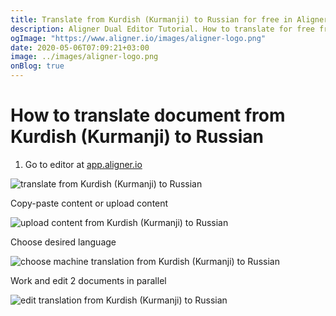 ```yaml
---
title: Translate from Kurdish (Kurmanji) to Russian for free in Aligner Editor
description: Aligner Dual Editor Tutorial. How to translate for free from Kurdish (Kurmanji) to Russian. Aligner is multilingual document management platform. 
ogImage: "https://www.aligner.io/images/aligner-logo.png"
date: 2020-05-06T07:09:21+03:00
image: ../images/aligner-logo.png
onBlog: true
---
```


# How to translate document from Kurdish (Kurmanji) to Russian

1. Go to editor at [app.aligner.io](https://app.aligner.io "Aligner App web page")

![translate from Kurdish (Kurmanji) to Russian](../aligner-blank-editor.png "translate from Kurdish (Kurmanji) to Russian")

Copy-paste content or upload content

![upload content from Kurdish (Kurmanji) to Russian](../aligner-uploaded-document.png "upload content from Kurdish (Kurmanji) to Russian")

Choose desired language

![choose machine translation from Kurdish (Kurmanji) to Russian](../aligner-language-dropdown.png "choose machine translation from Kurdish (Kurmanji) to Russian")

Work and edit 2 documents in parallel

![edit translation from Kurdish (Kurmanji) to Russian](../aligner-double-sitded-editor.png "edit translation from Kurdish (Kurmanji) to Russian")

